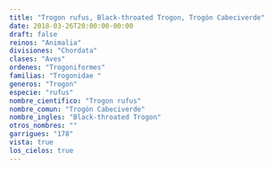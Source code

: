 ```yaml
---
title: "Trogon rufus, Black-throated Trogon, Trogón Cabeciverde"
date: 2018-03-26T20:00:00-00:00
draft: false
reinos: "Animalia"
divisiones: "Chordata"
clases: "Aves"
ordenes: "Trogoniformes"
familias: "Trogonidae "
generos: "Trogon"
especie: "rufus"
nombre_cientifico: "Trogon rufus"
nombre_comun: "Trogón Cabeciverde"
nombre_ingles: "Black-throated Trogon"
otros_nombres: ""
garrigues: "178"
vista: true
los_cielos: true
---
```

